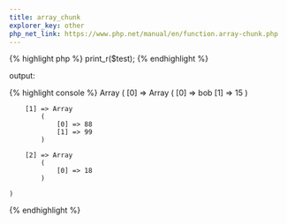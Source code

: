 ```yaml
---
title: array_chunk
explorer_key: other
php_net_link: https://www.php.net/manual/en/function.array-chunk.php
---
```


{% highlight php %}
    print_r($test);
{% endhighlight %}

output:

{% highlight console %}
    Array
    (
        [0] => Array
            (
                [0] => bob
                [1] => 15
            )

        [1] => Array
            (
                [0] => 88
                [1] => 99
            )

        [2] => Array
            (
                [0] => 18
            )

    )
{% endhighlight %}